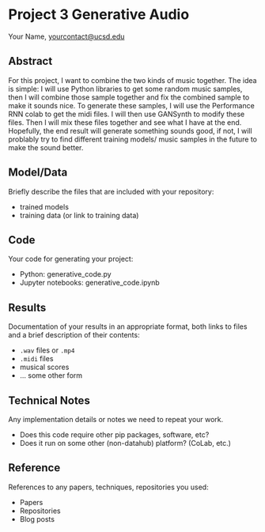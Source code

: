 # Project 3 Generative Audio

Your Name, yourcontact@ucsd.edu

## Abstract

For this project, I want to combine the two kinds of music together. The idea is simple: I will use Python libraries to get some random music samples, 
then I will combine those sample together and fix the combined sample to make it sounds nice. To generate these samples, I will use the Performance RNN
colab to get the midi files. I will then use GANSynth to modify these files. Then I will mix these files together and see what I have at the end. 
Hopefully, the end result will generate something sounds good, if not, I will problably try to find different training models/ music samples in the future
to make the sound better. 

## Model/Data

Briefly describe the files that are included with your repository:
- trained models
- training data (or link to training data)

## Code

Your code for generating your project:
- Python: generative_code.py
- Jupyter notebooks: generative_code.ipynb

## Results

Documentation of your results in an appropriate format, both links to files and a brief description of their contents:
- `.wav` files or `.mp4`
- `.midi` files
- musical scores
- ... some other form

## Technical Notes

Any implementation details or notes we need to repeat your work. 
- Does this code require other pip packages, software, etc?
- Does it run on some other (non-datahub) platform? (CoLab, etc.)

## Reference

References to any papers, techniques, repositories you used:
- Papers
- Repositories
- Blog posts
